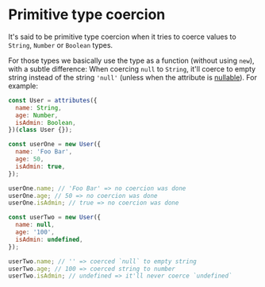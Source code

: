 # Primitive type coercion

It's said to be primitive type coercion when it tries to coerce values to `String`, `Number` or `Boolean` types.

For those types we basically use the type as a function (without using `new`), with a subtle difference: When coercing `null` to `String`, it'll coerce to empty string instead of the string `'null'` (unless when the attribute is [nullable](../schema-concept/nullable-attributes.md)). For example:

```js
const User = attributes({
  name: String,
  age: Number,
  isAdmin: Boolean,
})(class User {});

const userOne = new User({
  name: 'Foo Bar',
  age: 50,
  isAdmin: true,
});

userOne.name; // 'Foo Bar' => no coercion was done
userOne.age; // 50 => no coercion was done
userOne.isAdmin; // true => no coercion was done

const userTwo = new User({
  name: null,
  age: '100',
  isAdmin: undefined,
});

userTwo.name; // '' => coerced `null` to empty string
userTwo.age; // 100 => coerced string to number
userTwo.isAdmin; // undefined => it'll never coerce `undefined`
```
